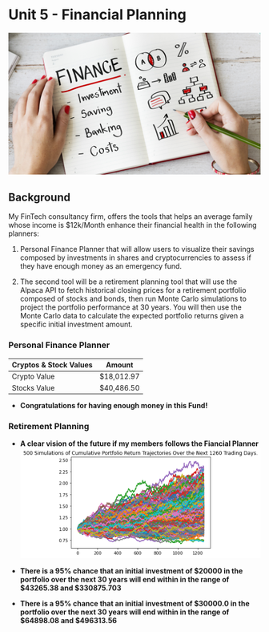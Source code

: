 # Unit 5 - Financial Planning

![Financial Planner](Images/financial-planner.png)

## Background

My FinTech consultancy firm, offers the tools that helps an average family whose income is $12k/Month enhance their financial health in the following planners: 

1. Personal Finance Planner that will allow users to visualize their savings composed by investments in shares and cryptocurrencies to assess if they have enough money as an emergency fund.

2. The second tool will be a retirement planning tool that will use the Alpaca API to fetch historical closing prices for a retirement portfolio composed of stocks and bonds, then run Monte Carlo simulations to project the portfolio performance at 30 years. You will then use the Monte Carlo data to calculate the expected portfolio returns given a specific initial investment amount.

### Personal Finance Planner
| Cryptos & Stock Values | Amount |
| --- | --- |
| Crypto Value   | $18,012.97| 
| Stocks Value   | $40,486.50| 

* **Congratulations for having enough money in this Fund!**

### Retirement Planning
* **A clear vision of the future if my members follows the Fiancial Planner**
![Financial Planner](Images/plot.png)

* **There is a 95% chance that an initial investment of $20000 in the portfolio over the next 30 years will end within in the range of $43265.38 and $330875.703**

* **There is a 95% chance that an initial investment of $30000.0 in the portfolio over the next 30 years will end within in the range of $64898.08 and $496313.56**